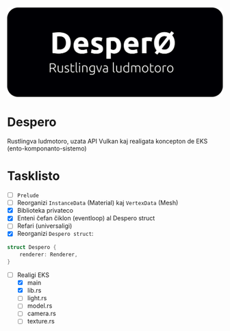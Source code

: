 ![despero_banner](banner.svg)

# Despero

Rustlingva ludmotoro, uzata API Vulkan kaj realigata koncepton de EKS (ento-komponanto-sistemo)

# Tasklisto

- [ ] `Prelude`
- [ ] Reorganizi `InstanceData` (Material) kaj `VertexData` (Mesh)
- [x] Biblioteka privateco
- [x] Enteni ĉefan ĉiklon (eventloop) al Despero struct
- [ ] Refari (universaligi)
- [x] Reorganizi `Despero struct`:
```rust
struct Despero {
	renderer: Renderer,
}
```
- [ ] Realigi EKS
	- [x] main
	- [x] lib.rs
	- [ ] light.rs
	- [ ] model.rs
	- [ ] camera.rs
	- [ ] texture.rs
